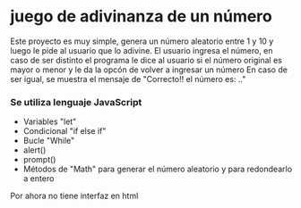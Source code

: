 # juego de adivinanza de un número
Este proyecto es muy simple, genera un número aleatorio entre 1 y 10 y luego le pide al usuario que lo adivine.
El usuario ingresa el número, en caso de ser distinto el programa le dice al usuario si el número original es mayor o menor y le da la opcón de volver a ingresar un número
En caso de ser igual, se muestra el mensaje de "Correcto!! el número es: .."

### Se utiliza lenguaje JavaScript
<ul>
  <li>Variables "let"</li>
<li>Condicional "if else if"</li>
<li>Bucle "While"</li>
<li>alert()</li>
<li>prompt()</li>
<li>Métodos de "Math" para generar el número aleatorio y para redondearlo a entero</li>
</ul>

Por ahora no tiene interfaz en html
